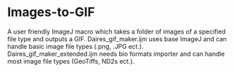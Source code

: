 # Images-to-GIF
A user friendly ImageJ macro which takes a folder of images of a specified file type and outputs a GIF. Daires_gif_maker.ijm uses base ImageJ and can handle basic image file types (.png, .JPG ect.). Daires_gif_maker_extended.ijm needs bio formats importer and can handle most image file types (GeoTiffs, ND2s ect.).  
